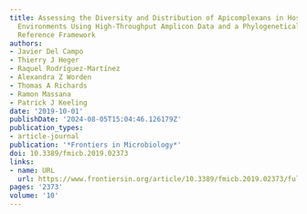 ```yaml
---
title: Assessing the Diversity and Distribution of Apicomplexans in Host and Free-Living
  Environments Using High-Throughput Amplicon Data and a Phylogenetically Informed
  Reference Framework
authors:
- Javier Del Campo
- Thierry J Heger
- Raquel Rodríguez-Martínez
- Alexandra Z Worden
- Thomas A Richards
- Ramon Massana
- Patrick J Keeling
date: '2019-10-01'
publishDate: '2024-08-05T15:04:46.126179Z'
publication_types:
- article-journal
publication: '*Frontiers in Microbiology*'
doi: 10.3389/fmicb.2019.02373
links:
- name: URL
  url: https://www.frontiersin.org/article/10.3389/fmicb.2019.02373/full
pages: '2373'
volume: '10'
---
```


